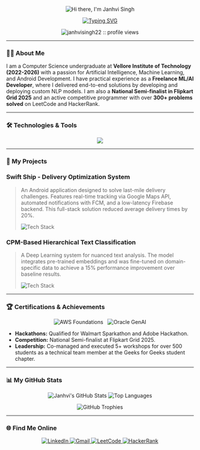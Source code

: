 <p align="center">
  <img src="https://readme-typing-svg.demolab.com?font=VT323&size=35&duration=2000&pause=1000&color=39FF14&center=true&vCenter=true&width=600&height=80&lines=Hi+there,+I'm+Janhvi+Singh" alt="Hi there, I'm Janhvi Singh" border="0">
</p>

<p align="center">
  <a href="https://git.io/typing-svg">
    <img src="https://readme-typing-svg.demolab.com?font=VT323&weight=700&size=25&pause=1000&color=39FF14&background=00000000&center=true&vCenter=true&width=500&lines=B.Tech+Student+%7C+VIT-AP;Freelance+AI+%26+ML+Developer;Flipkart+Grid+National+Semi-Finals" alt="Typing SVG" />
  </a>
</p>

<p align="center">
  <img src="https://komarev.com/ghpvc/?username=janhvisingh22&style=for-the-badge&color=39FF14&labelColor=0d1117" alt="janhvisingh22 :: profile views" />
</p>

---

### 👨‍💻 **About Me**

I am a Computer Science undergraduate at **Vellore Institute of Technology (2022-2026)** with a passion for Artificial Intelligence, Machine Learning, and Android Development. I have practical experience as a **Freelance ML/AI Developer**, where I delivered end-to-end solutions by developing and deploying custom NLP models. I am also a **National Semi-finalist in Flipkart Grid 2025** and an active competitive programmer with over **300+ problems solved** on LeetCode and HackerRank.

---

### 🛠️ **Technologies & Tools**

<p align="center">
  <a href="https://skillicons.dev">
    <img src="https://skillicons.dev/icons?i=python,java,kotlin,dart,r,sql,tensorflow,pytorch,sklearn,pandas,numpy,aws,firebase,docker,git,androidstudio,vscode,figma&perline=9&theme=dark" />
  </a>
</p>

---

### 🚀 **My Projects**

### Swift Ship - Delivery Optimization System
> An Android application designed to solve last-mile delivery challenges. Features real-time tracking via Google Maps API, automated notifications with FCM, and a low-latency Firebase backend. This full-stack solution reduced average delivery times by 20%.
> <p>
>   <img src="https://skillicons.dev/icons?i=android,java,firebase&theme=dark" alt="Tech Stack"/>
> </p>

### CPM-Based Hierarchical Text Classification
> A Deep Learning system for nuanced text analysis. The model integrates pre-trained embeddings and was fine-tuned on domain-specific data to achieve a 15% performance improvement over baseline results.
> <p>
>   <img src="https://skillicons.dev/icons?i=python,tensorflow,pytorch,huggingface&theme=dark" alt="Tech Stack"/>
 </p>

---

### 🏆 **Certifications & Achievements**

<p align="center">
  <img src="https://img.shields.io/badge/AWS_Cloud_Foundations-0d1117?style=for-the-badge&logo=amazon-aws&logoColor=39FF14" alt="AWS Foundations">
  &nbsp;
  <img src="https://img.shields.io/badge/Oracle_Gen_AI_Professional-0d1117?style=for-the-badge&logo=oracle&logoColor=39FF14" alt="Oracle GenAI">
</p>

-   **Hackathons:** Qualified for Walmart Sparkathon and Adobe Hackathon.
-   **Competition:** National Semi-finalist at Flipkart Grid 2025.
-   **Leadership:** Co-managed and executed 5+ workshops for over 500 students as a technical team member at the Geeks for Geeks student chapter.

---

### 📊 **My GitHub Stats**

<p align="center">
  <img src="https://github-readme-stats.vercel.app/api?username=janhvisingh22&show_icons=true&theme=tokyonight&hide_border=true&count_private=true" alt="Janhvi's GitHub Stats" />
  <img src="https://github-readme-stats.vercel.app/api/top-langs/?username=janhvisingh22&layout=compact&theme=tokyonight&hide_border=true" alt="Top Languages" />
</p>

<p align="center">
  <img src="https://github-profile-trophy.vercel.app/?username=janhvisingh22&theme=tokyonight&hide_border=true&column=4&row=2" alt="GitHub Trophies" />
</p>

---

### 🌐 **Find Me Online**

<p align="center">
  <a href="https://www.linkedin.com/in/janhvi-singh-0606b3251/" target="_blank">
    <img src="https://img.shields.io/badge/LinkedIn-0d1117?style=for-the-badge&logo=linkedin&logoColor=39FF14" alt="LinkedIn">
  </a>
  <a href="mailto:janhvisingh1711@gmail.com">
    <img src="https://img.shields.io/badge/Gmail-0d1117?style=for-the-badge&logo=gmail&logoColor=39FF14" alt="Gmail">
  </a>
  <a href="[Your-LeetCode-URL]" target="_blank">
    <img src="https://img.shields.io/badge/LeetCode-0d1117?style=for-the-badge&logo=leetcode&logoColor=39FF14" alt="LeetCode">
  </a>
  <a href="[Your-HackerRank-URL]" target="_blank">
    <img src="https://img.shields.io/badge/HackerRank-0d1117?style=for-the-badge&logo=hackerrank&logoColor=39FF14" alt="HackerRank">
  </a>
</p>
